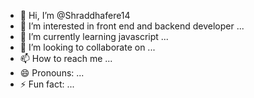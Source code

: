 - 👋 Hi, I’m @Shraddhafere14
- 👀 I’m interested in front end and backend developer ...
- 🌱 I’m currently learning javascript  ...
- 💞️ I’m looking to collaborate on ...
- 📫 How to reach me ...
- 😄 Pronouns: ...
- ⚡ Fun fact: ...

<!---
Shraddhafere14/Shraddhafere14 is a ✨ special ✨ repository because its `README.md` (this file) appears on your GitHub profile.
You can click the Preview link to take a look at your changes.
--->
